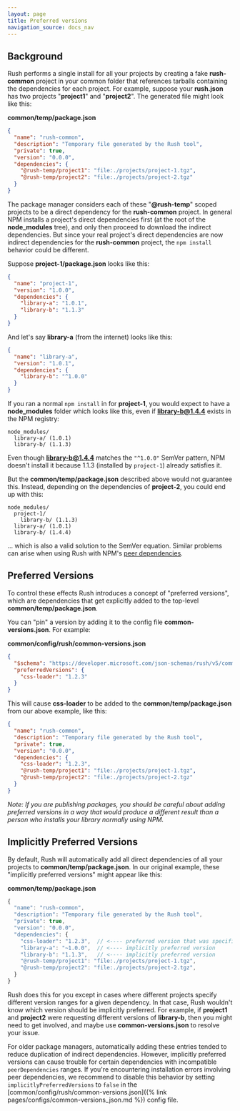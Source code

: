 ```yaml
---
layout: page
title: Preferred versions
navigation_source: docs_nav
---
```


## Background

Rush performs a single install for all your projects by creating a fake **rush-common** project in your common folder that references tarballs containing the dependencies for each project. For example, suppose your **rush.json** has two projects "**project1**" and "**project2**". The generated file might look like this:

**common/temp/package.json**

```json
{
  "name": "rush-common",
  "description": "Temporary file generated by the Rush tool",
  "private": true,
  "version": "0.0.0",
  "dependencies": {
    "@rush-temp/project1": "file:./projects/project-1.tgz",
    "@rush-temp/project2": "file:./projects/project-2.tgz"
  }
}
```

The package manager considers each of these "**@rush-temp**" scoped projects to be a direct dependency for the **rush-common** project. In general NPM installs a project's direct dependencies first (at the root of the **node_modules** tree), and only then proceed to download the indirect dependencies. But since your real project's direct dependencies are now indirect dependencies for the **rush-common** project, the `npm install` behavior could be different.

Suppose **project-1/package.json** looks like this:

```json
{
  "name": "project-1",
  "version": "1.0.0",
  "dependencies": {
    "library-a": "1.0.1",
    "library-b": "1.1.3"
  }
}
```

And let's say **library-a** (from the internet) looks like this:

```json
{
  "name": "library-a",
  "version": "1.0.1",
  "dependencies": {
    "library-b": "^1.0.0"
  }
}
```

If you ran a normal `npm install` in for **project-1**, you would expect to have a **node_modules** folder which looks like this, even if **library-b@1.4.4** exists in the NPM registry:

```
node_modules/
  library-a/ (1.0.1)
  library-b/ (1.1.3)
```

Even though **library-b@1.4.4** matches the `"^1.0.0"` SemVer pattern, NPM doesn't install it because 1.1.3 (installed by `project-1`) already satisfies it.

But the **common/temp/package.json** described above would not guarantee this. Instead, depending on the dependencies of **project-2**, you could end up with this:

```
node_modules/
  project-1/
    library-b/ (1.1.3)
  library-a/ (1.0.1)
  library-b/ (1.4.4)
```

... which is also a valid solution to the SemVer equation. Similar problems can arise when using Rush with NPM's [peer dependencies](https://nodejs.org/en/blog/npm/peer-dependencies/).

## Preferred Versions

To control these effects Rush introduces a concept of "preferred versions", which are dependencies that get explicitly added to the top-level **common/temp/package.json**.

You can "pin" a version by adding it to the config file **common-versions.json**. For example:

**common/config/rush/common-versions.json**

```json
{
  "$schema": "https://developer.microsoft.com/json-schemas/rush/v5/common-versions.schema.json",
  "preferredVersions": {
    "css-loader": "1.2.3"
  }
}
```

This will cause **css-loader** to be added to the **common/temp/package.json** from our above example, like this:

```json
{
  "name": "rush-common",
  "description": "Temporary file generated by the Rush tool",
  "private": true,
  "version": "0.0.0",
  "dependencies": {
    "css-loader": "1.2.3",
    "@rush-temp/project1": "file:./projects/project-1.tgz",
    "@rush-temp/project2": "file:./projects/project-2.tgz"
  }
}
```

_Note: If you are publishing packages, you should be careful about adding preferred versions in a way that would produce a different result than a person who installs your library normally using NPM._

## Implicitly Preferred Versions

By default, Rush will automatically add all direct dependencies of all your projects to **common/temp/package.json**.
In our original example, these "implicitly preferred versions" might appear like this:

**common/temp/package.json**

```js
{
  "name": "rush-common",
  "description": "Temporary file generated by the Rush tool",
  "private": true,
  "version": "0.0.0",
  "dependencies": {
    "css-loader": "1.2.3",  // <---- preferred version that was specified above
    "library-a": "~1.0.0",  // <---- implicitly preferred version
    "library-b": "1.1.3",   // <---- implicitly preferred version
    "@rush-temp/project1": "file:./projects/project-1.tgz",
    "@rush-temp/project2": "file:./projects/project-2.tgz",
  }
}
```

Rush does this for you except in cases where different projects specify different version ranges for a given dependency.
In that case, Rush wouldn't know which version should be implicitly preferred. For example, if **project1** and
**project2** were requesting different versions of **library-b**, then you might need to get involved, and maybe use **common-versions.json** to resolve your issue.

For older package managers, automatically adding these entries tended to reduce duplication of indirect dependencies.
However, implicitly preferred versions can cause trouble for certain dependencies with incompatible `peerDependencies`
ranges. If you're encountering installation errors involving peer dependencies, we recommend to disable
this behavior by setting `implicitlyPreferredVersions` to `false` in the
[common/config/rush/common-versions.json]({% link pages/configs/common-versions_json.md %}) config file.
